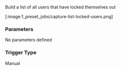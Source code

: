 
Build a list of all users that have locked themselves out

[:image:1_preset_jobs/capture-list-locked-users.png]

### Parameters

No parameters defined


### Trigger Type
Manual

